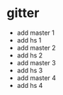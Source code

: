 # gitter

- add master 1
- add hs 1
- add master 2
- add hs 2
- add master 3
- add hs 3
- add master 4
- add hs 4